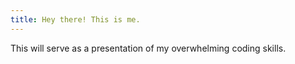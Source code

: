 ```yaml
---
title: Hey there! This is me.
---
```

This will serve as a presentation of my overwhelming coding skills.
